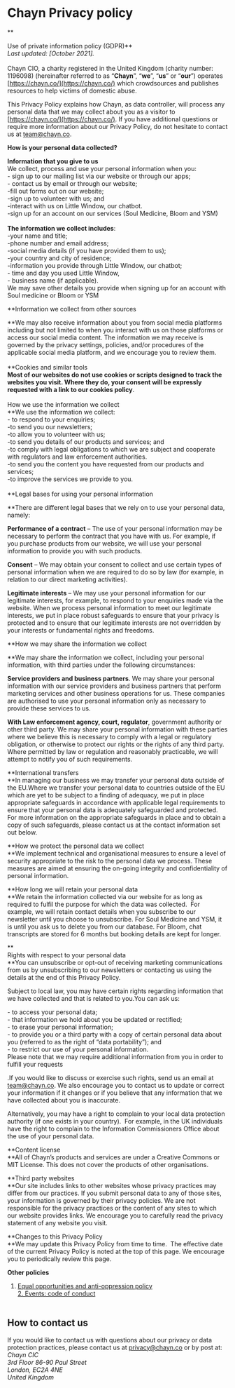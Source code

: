 Chayn Privacy policy
====================

**  
  
Use of private information policy (GDPR)**  
_Last updated: \[October 2021\].  
‍_  
Chayn CIO, a charity registered in the United Kingdom (charity number: 1196098) (hereinafter referred to as “**Chayn**”, “**we**”, “**us**” or “**our**”) operates [https://chayn.co/](https://chayn.co/) which crowdsources and publishes resources to help victims of domestic abuse.  
  
This Privacy Policy explains how Chayn, as data controller, will process any personal data that we may collect about you as a visitor to [https://chayn.co/](https://chayn.co/). If you have additional questions or require more information about our Privacy Policy, do not hesitate to contact us at team@chayn.co.  
  
**How is your personal data collected?**  
  
**Information that you give to us**  
We collect, process and use your personal information when you:  
\- sign up to our mailing list via our website or through our apps;  
\- contact us by email or through our website;  
\-fill out forms out on our website;  
\-sign up to volunteer with us; and  
\-interact with us on Little Window, our chatbot.  
\-sign up for an account on our services (Soul Medicine, Bloom and YSM)  
‍  
**The information we collect includes**:  
\-your name and title;  
\-phone number and email address;  
\-social media details (if you have provided them to us);  
\-your country and city of residence;  
\-information you provide through Little Window, our chatbot;  
\- time and day you used Little Window,  
\- business name (if applicable).  
We may save other details you provide when signing up for an account with Soul medicine or Bloom or YSM  
  
**Information we collect from other sources  
  
‍**We may also receive information about you from social media platforms including but not limited to when you interact with us on those platforms or access our social media content. The information we may receive is governed by the privacy settings, policies, and/or procedures of the applicable social media platform, and we encourage you to review them.  
‍  
**Cookies and similar tools  
‍**Most of our websites do not use cookies or scripts designed to track the websites you visit. Where they do, your consent will be expressly requested with a link to our cookies policy**.  
‍  
How we use the information we collect  
‍**We use the information we collect:  
\- to respond to your enquiries;  
\-to send you our newsletters;  
\-to allow you to volunteer with us;  
\-to send you details of our products and services; and  
\-to comply with legal obligations to which we are subject and cooperate with regulators and law enforcement authorities.  
\-to send you the content you have requested from our products and services;  
\-to improve the services we provide to you.  
‍  
**Legal bases for using your personal information  
  
‍**There are different legal bases that we rely on to use your personal data, namely:  
  
‍**Performance of a contract** – The use of your personal information may be necessary to perform the contract that you have with us. For example, if you purchase products from our website, we will use your personal information to provide you with such products.  
  
‍**Consent** – We may obtain your consent to collect and use certain types of personal information when we are required to do so by law (for example, in relation to our direct marketing activities).  
  
‍**Legitimate interests** – We may use your personal information for our legitimate interests, for example, to respond to your enquiries made via the website. When we process personal information to meet our legitimate interests, we put in place robust safeguards to ensure that your privacy is protected and to ensure that our legitimate interests are not overridden by your interests or fundamental rights and freedoms.  
  
**How we may share the information we collect  
  
‍**We may share the information we collect, including your personal information, with third parties under the following circumstances:  
  
**Service providers and business partners**. We may share your personal information with our service providers and business partners that perform marketing services and other business operations for us. These companies are authorised to use your personal information only as necessary to provide these services to us.  
  
**With Law enforcement agency, court, regulator**, government authority or other third party. We may share your personal information with these parties where we believe this is necessary to comply with a legal or regulatory obligation, or otherwise to protect our rights or the rights of any third party. Where permitted by law or regulation and reasonably practicable, we will attempt to notify you of such requirements.  
  
  
**International transfers  
‍**In managing our business we may transfer your personal data outside of the EU.Where we transfer your personal data to countries outside of the EU which are yet to be subject to a finding of adequacy, we put in place appropriate safeguards in accordance with applicable legal requirements to ensure that your personal data is adequately safeguarded and protected. For more information on the appropriate safeguards in place and to obtain a copy of such safeguards, please contact us at the contact information set out below.  
  
**How we protect the personal data we collect  
‍**We implement technical and organisational measures to ensure a level of security appropriate to the risk to the personal data we process. These measures are aimed at ensuring the on-going integrity and confidentiality of personal information.  
  
‍**How long we will retain your personal data  
‍**We retain the information collected via our website for as long as required to fulfil the purpose for which the data was collected.  For example, we will retain contact details when you subscribe to our newsletter until you choose to unsubscribe. For Soul Medicine and YSM, it is until you ask us to delete you from our database. For Bloom, chat transcripts are stored for 6 months but booking details are kept for longer.  
  
**  
Rights with respect to your personal data  
‍**You can unsubscribe or opt-out of receiving marketing communications from us by unsubscribing to our newsletters or contacting us using the details at the end of this Privacy Policy.  
  
Subject to local law, you may have certain rights regarding information that we have collected and that is related to you.You can ask us:  
  
\- to access your personal data;  
\- that information we hold about you be updated or rectified;  
\- to erase your personal information;  
\- to provide you or a third party with a copy of certain personal data about you (referred to as the right of “data portability”); and  
\- to restrict our use of your personal information.  
Please note that we may require additional information from you in order to fulfill your requests  
  
.If you would like to discuss or exercise such rights, send us an email at team@chayn.co. We also encourage you to contact us to update or correct your information if it changes or if you believe that any information that we have collected about you is inaccurate.  
  
Alternatively, you may have a right to complain to your local data protection authority (if one exists in your country).  For example, in the UK individuals have the right to complain to the Information Commissioners Office about the use of your personal data.  
  
**Content license  
‍**All of Chayn’s products and services are under a Creative Commons or MIT License. This does not cover the products of other organisations.  
  
**Third party websites  
‍**Our site includes links to other websites whose privacy practices may differ from our practices. If you submit personal data to any of those sites, your information is governed by their privacy policies. We are not responsible for the privacy practices or the content of any sites to which our website provides links. We encourage you to carefully read the privacy statement of any website you visit.  
  
**Changes to this Privacy Policy  
‍**We may update this Privacy Policy from time to time.  The effective date of the current Privacy Policy is noted at the top of this page. We encourage you to periodically review this page.  
  
**Other policies**  
1. [Equal opportunities and anti-oppression policy](https://www.chayn.co/policies/equal-opportunities-and-anti-oppression-policy)  
[2\. Events: code of conduct](https://www.chayn.co/policies/events-code-of-conduct)  
**‍**

**How to contact us**
---------------------

If you would like to contact us with questions about our privacy or data protection practices, please contact us at privacy@chayn.co or by post at:  
‍_Chayn CIC  
3rd Floor 86-90 Paul Street  
London, EC2A 4NE  
United Kingdom_